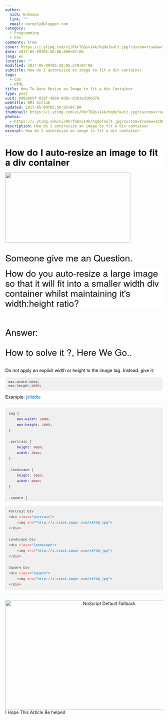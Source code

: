 ```yaml
---
author:
  nick: Unknown
  link: ""
  email: noreply@blogger.com
category:
  - Programming
  - CSS
comments: true
cover: https://i.ytimg.com/vi/RkrTGQsv14k/hqdefault.jpg?custom=true&w=320&h=180&stc=true&jpg444=true&jpgq=90&sp=68&sigh=eCvhWuyCHTD0lyZ0Dhi-6XTOs0c
date: 2017-05-09T05:58:00.000+07:00
lang: en
location: ""
modified: 2017-05-09T05:58:05.279+07:00
subtitle: How do I autoresize an image to fit a div container
tags:
  - CSS
  - HTML
title: How To Auto Resize an Image to fit a div Container
type: post
uuid: 0d0a8b9f-018f-4888-8d6c-0283ad106d79
webtitle: WMI Gitlab
updated: 2017-05-09T05:58:05+07:00
thumbnail: https://i.ytimg.com/vi/RkrTGQsv14k/hqdefault.jpg?custom=true&w=320&h=180&stc=true&jpg444=true&jpgq=90&sp=68&sigh=eCvhWuyCHTD0lyZ0Dhi-6XTOs0c
photos:
  - https://i.ytimg.com/vi/RkrTGQsv14k/hqdefault.jpg?custom=true&w=320&h=180&stc=true&jpg444=true&jpgq=90&sp=68&sigh=eCvhWuyCHTD0lyZ0Dhi-6XTOs0c
description: How do I autoresize an image to fit a div container
excerpt: How do I autoresize an image to fit a div container
---
```


<h2 style="background-color: white; border: 0px; box-sizing: border-box; font-stretch: inherit; margin-bottom: 0.8em; padding: 0px; vertical-align: baseline;"><span style="color: #0c0d0e; font-family: &quot;helvetica neue&quot; , &quot;helvetica&quot; , &quot;arial&quot; , sans-serif;"><span style="font-size: 29.1355895996094px; line-height: 32.0779647827148px;">How do I auto-resize an image to fit a div container</span></span></h2><div><span style="color: #0c0d0e; font-family: &quot;helvetica neue&quot; , &quot;helvetica&quot; , &quot;arial&quot; , sans-serif;"><span style="font-size: 29.1355895996094px; line-height: 32.0779647827148px;"><img height="225" src="https://i.ytimg.com/vi/RkrTGQsv14k/hqdefault.jpg?custom=true&amp;w=320&amp;h=180&amp;stc=true&amp;jpg444=true&amp;jpgq=90&amp;sp=68&amp;sigh=eCvhWuyCHTD0lyZ0Dhi-6XTOs0c" width="400"></span></span></div><div><span style="color: #0c0d0e; font-family: &quot;helvetica neue&quot; , &quot;helvetica&quot; , &quot;arial&quot; , sans-serif;"><span style="font-size: 29.1355895996094px; line-height: 32.0779647827148px;"><br></span></span></div><div> <span style="color: #0c0d0e; font-family: &quot;helvetica neue&quot; , &quot;helvetica&quot; , &quot;arial&quot; , sans-serif;"><span style="font-size: 29.1355895996094px; line-height: 32.0779647827148px;">Someone give me an Question.</span></span></div><div><a href="https://www.blogger.com/blogger.g?blogID=2771056599229295027" imageanchor="1" style="clear: left; float: left; margin-bottom: 1em; margin-right: 1em;" rel="noopener noreferer nofollow"></a><br></div><div><div style="background-color: white; border: 0px; box-sizing: border-box; font-family: 'Helvetica Neue', Helvetica, Arial, sans-serif; font-size: 15px; font-stretch: inherit; line-height: 18px; margin-bottom: 0.8em; padding: 0px; vertical-align: baseline;"><span style="color: #0c0d0e; font-family: &quot;helvetica neue&quot; , &quot;helvetica&quot; , &quot;arial&quot; , sans-serif;"><span style="font-size: 29.1355895996094px; line-height: 32.0779647827148px;">How do you auto-resize a large image so that it will fit into a smaller width div container whilst maintaining it's width:height ratio?</span></span></div><span style="color: #0c0d0e; font-family: &quot;helvetica neue&quot; , &quot;helvetica&quot; , &quot;arial&quot; , sans-serif;"><span style="font-size: 29.1355895996094px; line-height: 32.0779647827148px;"> </span></span><br><div><span style="color: #0c0d0e; font-family: &quot;helvetica neue&quot; , &quot;helvetica&quot; , &quot;arial&quot; , sans-serif;"><span style="font-size: 29.1355895996094px; line-height: 32.0779647827148px;"><br></span></span></div><div><span style="color: #0c0d0e; font-family: &quot;helvetica neue&quot; , &quot;helvetica&quot; , &quot;arial&quot; , sans-serif;"><span style="font-size: 29.1355895996094px; line-height: 32.0779647827148px;">Answer:</span></span></div><div><span style="color: #0c0d0e; font-family: &quot;helvetica neue&quot; , &quot;helvetica&quot; , &quot;arial&quot; , sans-serif;"><span style="font-size: 29.1355895996094px; line-height: 32.0779647827148px;"><br></span></span></div></div><div><span style="color: #0c0d0e; font-family: &quot;helvetica neue&quot; , &quot;helvetica&quot; , &quot;arial&quot; , sans-serif;"><span style="font-size: 29.1355895996094px; line-height: 32.0779647827148px;">How to solve it ?, Here We Go..</span></span></div><div><span style="color: #0c0d0e; font-family: &quot;helvetica neue&quot; , &quot;helvetica&quot; , &quot;arial&quot; , sans-serif;"><span style="font-size: 29.1355895996094px; line-height: 32.0779647827148px;"><br></span></span></div><div style="background-color: white; border: 0px; box-sizing: border-box; color: #0c0d0e; font-family: 'Helvetica Neue', Helvetica, Arial, sans-serif; font-size: 15px; font-stretch: inherit; line-height: 18px; margin-bottom: 0.8em; padding: 0px; vertical-align: baseline;">Do not apply an explicit width or height to the image tag. Instead, give it:</div><pre class="default prettyprint prettyprinted" style="background-color: #f0f0f0; border: 0px; box-sizing: border-box; color: #393318; font-family: Consolas, Menlo, Monaco, 'Lucida Console', 'Liberation Mono', 'DejaVu Sans Mono', 'Bitstream Vera Sans Mono', 'Courier New', monospace; font-size: 13px; font-stretch: inherit; line-height: inherit; margin-bottom: 0.8em; max-height: 300px; overflow: auto; padding: 10px; vertical-align: baseline; word-wrap: normal;"><code style="border: 0px; box-sizing: border-box; font-family: Consolas, Menlo, Monaco, 'Lucida Console', 'Liberation Mono', 'DejaVu Sans Mono', 'Bitstream Vera Sans Mono', 'Courier New', monospace; font-stretch: inherit; font-style: inherit; font-variant: inherit; font-weight: inherit; line-height: inherit; margin: 0px; max-height: 300px; overflow: auto; padding: 0px; vertical-align: baseline;"><span class="pln" style="border: 0px; box-sizing: border-box; color: #303336; font-family: inherit; font-size: inherit; font-stretch: inherit; font-style: inherit; font-variant: inherit; font-weight: inherit; line-height: inherit; margin: 0px; padding: 0px; vertical-align: baseline;">max</span><span class="pun" style="border: 0px; box-sizing: border-box; color: #303336; font-family: inherit; font-size: inherit; font-stretch: inherit; font-style: inherit; font-variant: inherit; font-weight: inherit; line-height: inherit; margin: 0px; padding: 0px; vertical-align: baseline;">-</span><span class="pln" style="border: 0px; box-sizing: border-box; color: #303336; font-family: inherit; font-size: inherit; font-stretch: inherit; font-style: inherit; font-variant: inherit; font-weight: inherit; line-height: inherit; margin: 0px; padding: 0px; vertical-align: baseline;">width</span><span class="pun" style="border: 0px; box-sizing: border-box; color: #303336; font-family: inherit; font-size: inherit; font-stretch: inherit; font-style: inherit; font-variant: inherit; font-weight: inherit; line-height: inherit; margin: 0px; padding: 0px; vertical-align: baseline;">:</span><span class="lit" style="border: 0px; box-sizing: border-box; color: #7d2727; font-family: inherit; font-size: inherit; font-stretch: inherit; font-style: inherit; font-variant: inherit; font-weight: inherit; line-height: inherit; margin: 0px; padding: 0px; vertical-align: baseline;">100</span><span class="pun" style="border: 0px; box-sizing: border-box; color: #303336; font-family: inherit; font-size: inherit; font-stretch: inherit; font-style: inherit; font-variant: inherit; font-weight: inherit; line-height: inherit; margin: 0px; padding: 0px; vertical-align: baseline;">%;</span><span class="pln" style="border: 0px; box-sizing: border-box; color: #303336; font-family: inherit; font-size: inherit; font-stretch: inherit; font-style: inherit; font-variant: inherit; font-weight: inherit; line-height: inherit; margin: 0px; padding: 0px; vertical-align: baseline;"><br>max</span><span class="pun" style="border: 0px; box-sizing: border-box; color: #303336; font-family: inherit; font-size: inherit; font-stretch: inherit; font-style: inherit; font-variant: inherit; font-weight: inherit; line-height: inherit; margin: 0px; padding: 0px; vertical-align: baseline;">-</span><span class="pln" style="border: 0px; box-sizing: border-box; color: #303336; font-family: inherit; font-size: inherit; font-stretch: inherit; font-style: inherit; font-variant: inherit; font-weight: inherit; line-height: inherit; margin: 0px; padding: 0px; vertical-align: baseline;">height</span><span class="pun" style="border: 0px; box-sizing: border-box; color: #303336; font-family: inherit; font-size: inherit; font-stretch: inherit; font-style: inherit; font-variant: inherit; font-weight: inherit; line-height: inherit; margin: 0px; padding: 0px; vertical-align: baseline;">:</span><span class="lit" style="border: 0px; box-sizing: border-box; color: #7d2727; font-family: inherit; font-size: inherit; font-stretch: inherit; font-style: inherit; font-variant: inherit; font-weight: inherit; line-height: inherit; margin: 0px; padding: 0px; vertical-align: baseline;">100</span><span class="pun" style="border: 0px; box-sizing: border-box; color: #303336; font-family: inherit; font-size: inherit; font-stretch: inherit; font-style: inherit; font-variant: inherit; font-weight: inherit; line-height: inherit; margin: 0px; padding: 0px; vertical-align: baseline;">%;</span></code></pre><div style="background-color: white; border: 0px; box-sizing: border-box; color: #0c0d0e; font-family: 'Helvetica Neue', Helvetica, Arial, sans-serif; font-size: 15px; font-stretch: inherit; line-height: 18px; margin-bottom: 0.8em; padding: 0px; vertical-align: baseline;">Example:&nbsp;<a href="http://jsfiddle.net/xwrvxser/1/" rel="noopener noreferer nofollow" style="box-sizing: border-box; color: #0077cc; margin-bottom: 0px; text-decoration: none;" target="_blank">jsfiddle</a></div><div style="background-color: white; border: 0px; box-sizing: border-box; color: #0c0d0e; font-family: 'Helvetica Neue', Helvetica, Arial, sans-serif; font-size: 15px; font-stretch: inherit; line-height: 18px; margin-bottom: 0.8em; padding: 0px; vertical-align: baseline;"></div><div class="snippet" data-babel="false" data-console="true" data-hide="false" data-lang="js" style="background-color: white; border: 0px; box-sizing: border-box; color: #0c0d0e; font-family: 'Helvetica Neue', Helvetica, Arial, sans-serif; font-size: 15px; font-stretch: inherit; line-height: 18px; margin: 0px; padding: 0px; vertical-align: baseline;"><div class="snippet-code" style="border: 1px solid rgb(228, 230, 232); box-sizing: border-box; font-family: inherit; font-size: inherit; font-stretch: inherit; font-style: inherit; font-variant: inherit; font-weight: inherit; line-height: inherit; margin: 0px; padding: 0px; vertical-align: baseline;"><pre class="snippet-code-css lang-css prettyprint prettyprinted" style="background-color: #f0f0f0; border: 0px; box-sizing: border-box; color: #393318; font-family: Consolas, Menlo, Monaco, 'Lucida Console', 'Liberation Mono', 'DejaVu Sans Mono', 'Bitstream Vera Sans Mono', 'Courier New', monospace; font-size: 13px; font-stretch: inherit; font-style: inherit; font-variant: inherit; font-weight: inherit; line-height: inherit; margin-bottom: 0.8em; max-height: 300px; overflow: auto; padding: 10px; vertical-align: baseline; word-wrap: normal;"><code style="border: 0px; box-sizing: border-box; font-family: Consolas, Menlo, Monaco, 'Lucida Console', 'Liberation Mono', 'DejaVu Sans Mono', 'Bitstream Vera Sans Mono', 'Courier New', monospace; font-stretch: inherit; font-style: inherit; font-variant: inherit; font-weight: inherit; line-height: inherit; margin: 0px; max-height: 300px; overflow: auto; padding: 0px; vertical-align: baseline;"><span class="pln" style="border: 0px; box-sizing: border-box; color: #303336; font-family: inherit; font-size: inherit; font-stretch: inherit; font-style: inherit; font-variant: inherit; font-weight: inherit; line-height: inherit; margin: 0px; padding: 0px; vertical-align: baseline;">img </span><span class="pun" style="border: 0px; box-sizing: border-box; color: #303336; font-family: inherit; font-size: inherit; font-stretch: inherit; font-style: inherit; font-variant: inherit; font-weight: inherit; line-height: inherit; margin: 0px; padding: 0px; vertical-align: baseline;">{</span><span class="pln" style="border: 0px; box-sizing: border-box; color: #303336; font-family: inherit; font-size: inherit; font-stretch: inherit; font-style: inherit; font-variant: inherit; font-weight: inherit; line-height: inherit; margin: 0px; padding: 0px; vertical-align: baseline;"><br>    </span><span class="kwd" style="border: 0px; box-sizing: border-box; color: #101094; font-family: inherit; font-size: inherit; font-stretch: inherit; font-style: inherit; font-variant: inherit; font-weight: inherit; line-height: inherit; margin: 0px; padding: 0px; vertical-align: baseline;">max-width</span><span class="pun" style="border: 0px; box-sizing: border-box; color: #303336; font-family: inherit; font-size: inherit; font-stretch: inherit; font-style: inherit; font-variant: inherit; font-weight: inherit; line-height: inherit; margin: 0px; padding: 0px; vertical-align: baseline;">:</span><span class="pln" style="border: 0px; box-sizing: border-box; color: #303336; font-family: inherit; font-size: inherit; font-stretch: inherit; font-style: inherit; font-variant: inherit; font-weight: inherit; line-height: inherit; margin: 0px; padding: 0px; vertical-align: baseline;"> </span><span class="lit" style="border: 0px; box-sizing: border-box; color: #7d2727; font-family: inherit; font-size: inherit; font-stretch: inherit; font-style: inherit; font-variant: inherit; font-weight: inherit; line-height: inherit; margin: 0px; padding: 0px; vertical-align: baseline;">100%</span><span class="pun" style="border: 0px; box-sizing: border-box; color: #303336; font-family: inherit; font-size: inherit; font-stretch: inherit; font-style: inherit; font-variant: inherit; font-weight: inherit; line-height: inherit; margin: 0px; padding: 0px; vertical-align: baseline;">;</span><span class="pln" style="border: 0px; box-sizing: border-box; color: #303336; font-family: inherit; font-size: inherit; font-stretch: inherit; font-style: inherit; font-variant: inherit; font-weight: inherit; line-height: inherit; margin: 0px; padding: 0px; vertical-align: baseline;"><br>    </span><span class="kwd" style="border: 0px; box-sizing: border-box; color: #101094; font-family: inherit; font-size: inherit; font-stretch: inherit; font-style: inherit; font-variant: inherit; font-weight: inherit; line-height: inherit; margin: 0px; padding: 0px; vertical-align: baseline;">max-height</span><span class="pun" style="border: 0px; box-sizing: border-box; color: #303336; font-family: inherit; font-size: inherit; font-stretch: inherit; font-style: inherit; font-variant: inherit; font-weight: inherit; line-height: inherit; margin: 0px; padding: 0px; vertical-align: baseline;">:</span><span class="pln" style="border: 0px; box-sizing: border-box; color: #303336; font-family: inherit; font-size: inherit; font-stretch: inherit; font-style: inherit; font-variant: inherit; font-weight: inherit; line-height: inherit; margin: 0px; padding: 0px; vertical-align: baseline;"> </span><span class="lit" style="border: 0px; box-sizing: border-box; color: #7d2727; font-family: inherit; font-size: inherit; font-stretch: inherit; font-style: inherit; font-variant: inherit; font-weight: inherit; line-height: inherit; margin: 0px; padding: 0px; vertical-align: baseline;">100%</span><span class="pun" style="border: 0px; box-sizing: border-box; color: #303336; font-family: inherit; font-size: inherit; font-stretch: inherit; font-style: inherit; font-variant: inherit; font-weight: inherit; line-height: inherit; margin: 0px; padding: 0px; vertical-align: baseline;">;</span><span class="pln" style="border: 0px; box-sizing: border-box; color: #303336; font-family: inherit; font-size: inherit; font-stretch: inherit; font-style: inherit; font-variant: inherit; font-weight: inherit; line-height: inherit; margin: 0px; padding: 0px; vertical-align: baseline;"><br></span><span class="pun" style="border: 0px; box-sizing: border-box; color: #303336; font-family: inherit; font-size: inherit; font-stretch: inherit; font-style: inherit; font-variant: inherit; font-weight: inherit; line-height: inherit; margin: 0px; padding: 0px; vertical-align: baseline;">}</span><span class="pln" style="border: 0px; box-sizing: border-box; color: #303336; font-family: inherit; font-size: inherit; font-stretch: inherit; font-style: inherit; font-variant: inherit; font-weight: inherit; line-height: inherit; margin: 0px; padding: 0px; vertical-align: baseline;"><br><br></span><span class="pun" style="border: 0px; box-sizing: border-box; color: #303336; font-family: inherit; font-size: inherit; font-stretch: inherit; font-style: inherit; font-variant: inherit; font-weight: inherit; line-height: inherit; margin: 0px; padding: 0px; vertical-align: baseline;">.</span><span class="pln" style="border: 0px; box-sizing: border-box; color: #303336; font-family: inherit; font-size: inherit; font-stretch: inherit; font-style: inherit; font-variant: inherit; font-weight: inherit; line-height: inherit; margin: 0px; padding: 0px; vertical-align: baseline;">portrait </span><span class="pun" style="border: 0px; box-sizing: border-box; color: #303336; font-family: inherit; font-size: inherit; font-stretch: inherit; font-style: inherit; font-variant: inherit; font-weight: inherit; line-height: inherit; margin: 0px; padding: 0px; vertical-align: baseline;">{</span><span class="pln" style="border: 0px; box-sizing: border-box; color: #303336; font-family: inherit; font-size: inherit; font-stretch: inherit; font-style: inherit; font-variant: inherit; font-weight: inherit; line-height: inherit; margin: 0px; padding: 0px; vertical-align: baseline;"><br>    </span><span class="kwd" style="border: 0px; box-sizing: border-box; color: #101094; font-family: inherit; font-size: inherit; font-stretch: inherit; font-style: inherit; font-variant: inherit; font-weight: inherit; line-height: inherit; margin: 0px; padding: 0px; vertical-align: baseline;">height</span><span class="pun" style="border: 0px; box-sizing: border-box; color: #303336; font-family: inherit; font-size: inherit; font-stretch: inherit; font-style: inherit; font-variant: inherit; font-weight: inherit; line-height: inherit; margin: 0px; padding: 0px; vertical-align: baseline;">:</span><span class="pln" style="border: 0px; box-sizing: border-box; color: #303336; font-family: inherit; font-size: inherit; font-stretch: inherit; font-style: inherit; font-variant: inherit; font-weight: inherit; line-height: inherit; margin: 0px; padding: 0px; vertical-align: baseline;"> </span><span class="lit" style="border: 0px; box-sizing: border-box; color: #7d2727; font-family: inherit; font-size: inherit; font-stretch: inherit; font-style: inherit; font-variant: inherit; font-weight: inherit; line-height: inherit; margin: 0px; padding: 0px; vertical-align: baseline;">80px</span><span class="pun" style="border: 0px; box-sizing: border-box; color: #303336; font-family: inherit; font-size: inherit; font-stretch: inherit; font-style: inherit; font-variant: inherit; font-weight: inherit; line-height: inherit; margin: 0px; padding: 0px; vertical-align: baseline;">;</span><span class="pln" style="border: 0px; box-sizing: border-box; color: #303336; font-family: inherit; font-size: inherit; font-stretch: inherit; font-style: inherit; font-variant: inherit; font-weight: inherit; line-height: inherit; margin: 0px; padding: 0px; vertical-align: baseline;"><br>    </span><span class="kwd" style="border: 0px; box-sizing: border-box; color: #101094; font-family: inherit; font-size: inherit; font-stretch: inherit; font-style: inherit; font-variant: inherit; font-weight: inherit; line-height: inherit; margin: 0px; padding: 0px; vertical-align: baseline;">width</span><span class="pun" style="border: 0px; box-sizing: border-box; color: #303336; font-family: inherit; font-size: inherit; font-stretch: inherit; font-style: inherit; font-variant: inherit; font-weight: inherit; line-height: inherit; margin: 0px; padding: 0px; vertical-align: baseline;">:</span><span class="pln" style="border: 0px; box-sizing: border-box; color: #303336; font-family: inherit; font-size: inherit; font-stretch: inherit; font-style: inherit; font-variant: inherit; font-weight: inherit; line-height: inherit; margin: 0px; padding: 0px; vertical-align: baseline;"> </span><span class="lit" style="border: 0px; box-sizing: border-box; color: #7d2727; font-family: inherit; font-size: inherit; font-stretch: inherit; font-style: inherit; font-variant: inherit; font-weight: inherit; line-height: inherit; margin: 0px; padding: 0px; vertical-align: baseline;">30px</span><span class="pun" style="border: 0px; box-sizing: border-box; color: #303336; font-family: inherit; font-size: inherit; font-stretch: inherit; font-style: inherit; font-variant: inherit; font-weight: inherit; line-height: inherit; margin: 0px; padding: 0px; vertical-align: baseline;">;</span><span class="pln" style="border: 0px; box-sizing: border-box; color: #303336; font-family: inherit; font-size: inherit; font-stretch: inherit; font-style: inherit; font-variant: inherit; font-weight: inherit; line-height: inherit; margin: 0px; padding: 0px; vertical-align: baseline;"><br></span><span class="pun" style="border: 0px; box-sizing: border-box; color: #303336; font-family: inherit; font-size: inherit; font-stretch: inherit; font-style: inherit; font-variant: inherit; font-weight: inherit; line-height: inherit; margin: 0px; padding: 0px; vertical-align: baseline;">}</span><span class="pln" style="border: 0px; box-sizing: border-box; color: #303336; font-family: inherit; font-size: inherit; font-stretch: inherit; font-style: inherit; font-variant: inherit; font-weight: inherit; line-height: inherit; margin: 0px; padding: 0px; vertical-align: baseline;"><br><br></span><span class="pun" style="border: 0px; box-sizing: border-box; color: #303336; font-family: inherit; font-size: inherit; font-stretch: inherit; font-style: inherit; font-variant: inherit; font-weight: inherit; line-height: inherit; margin: 0px; padding: 0px; vertical-align: baseline;">.</span><span class="pln" style="border: 0px; box-sizing: border-box; color: #303336; font-family: inherit; font-size: inherit; font-stretch: inherit; font-style: inherit; font-variant: inherit; font-weight: inherit; line-height: inherit; margin: 0px; padding: 0px; vertical-align: baseline;">landscape </span><span class="pun" style="border: 0px; box-sizing: border-box; color: #303336; font-family: inherit; font-size: inherit; font-stretch: inherit; font-style: inherit; font-variant: inherit; font-weight: inherit; line-height: inherit; margin: 0px; padding: 0px; vertical-align: baseline;">{</span><span class="pln" style="border: 0px; box-sizing: border-box; color: #303336; font-family: inherit; font-size: inherit; font-stretch: inherit; font-style: inherit; font-variant: inherit; font-weight: inherit; line-height: inherit; margin: 0px; padding: 0px; vertical-align: baseline;"><br>    </span><span class="kwd" style="border: 0px; box-sizing: border-box; color: #101094; font-family: inherit; font-size: inherit; font-stretch: inherit; font-style: inherit; font-variant: inherit; font-weight: inherit; line-height: inherit; margin: 0px; padding: 0px; vertical-align: baseline;">height</span><span class="pun" style="border: 0px; box-sizing: border-box; color: #303336; font-family: inherit; font-size: inherit; font-stretch: inherit; font-style: inherit; font-variant: inherit; font-weight: inherit; line-height: inherit; margin: 0px; padding: 0px; vertical-align: baseline;">:</span><span class="pln" style="border: 0px; box-sizing: border-box; color: #303336; font-family: inherit; font-size: inherit; font-stretch: inherit; font-style: inherit; font-variant: inherit; font-weight: inherit; line-height: inherit; margin: 0px; padding: 0px; vertical-align: baseline;"> </span><span class="lit" style="border: 0px; box-sizing: border-box; color: #7d2727; font-family: inherit; font-size: inherit; font-stretch: inherit; font-style: inherit; font-variant: inherit; font-weight: inherit; line-height: inherit; margin: 0px; padding: 0px; vertical-align: baseline;">30px</span><span class="pun" style="border: 0px; box-sizing: border-box; color: #303336; font-family: inherit; font-size: inherit; font-stretch: inherit; font-style: inherit; font-variant: inherit; font-weight: inherit; line-height: inherit; margin: 0px; padding: 0px; vertical-align: baseline;">;</span><span class="pln" style="border: 0px; box-sizing: border-box; color: #303336; font-family: inherit; font-size: inherit; font-stretch: inherit; font-style: inherit; font-variant: inherit; font-weight: inherit; line-height: inherit; margin: 0px; padding: 0px; vertical-align: baseline;"><br>    </span><span class="kwd" style="border: 0px; box-sizing: border-box; color: #101094; font-family: inherit; font-size: inherit; font-stretch: inherit; font-style: inherit; font-variant: inherit; font-weight: inherit; line-height: inherit; margin: 0px; padding: 0px; vertical-align: baseline;">width</span><span class="pun" style="border: 0px; box-sizing: border-box; color: #303336; font-family: inherit; font-size: inherit; font-stretch: inherit; font-style: inherit; font-variant: inherit; font-weight: inherit; line-height: inherit; margin: 0px; padding: 0px; vertical-align: baseline;">:</span><span class="pln" style="border: 0px; box-sizing: border-box; color: #303336; font-family: inherit; font-size: inherit; font-stretch: inherit; font-style: inherit; font-variant: inherit; font-weight: inherit; line-height: inherit; margin: 0px; padding: 0px; vertical-align: baseline;"> </span><span class="lit" style="border: 0px; box-sizing: border-box; color: #7d2727; font-family: inherit; font-size: inherit; font-stretch: inherit; font-style: inherit; font-variant: inherit; font-weight: inherit; line-height: inherit; margin: 0px; padding: 0px; vertical-align: baseline;">80px</span><span class="pun" style="border: 0px; box-sizing: border-box; color: #303336; font-family: inherit; font-size: inherit; font-stretch: inherit; font-style: inherit; font-variant: inherit; font-weight: inherit; line-height: inherit; margin: 0px; padding: 0px; vertical-align: baseline;">;</span><span class="pln" style="border: 0px; box-sizing: border-box; color: #303336; font-family: inherit; font-size: inherit; font-stretch: inherit; font-style: inherit; font-variant: inherit; font-weight: inherit; line-height: inherit; margin: 0px; padding: 0px; vertical-align: baseline;"><br></span><span class="pun" style="border: 0px; box-sizing: border-box; color: #303336; font-family: inherit; font-size: inherit; font-stretch: inherit; font-style: inherit; font-variant: inherit; font-weight: inherit; line-height: inherit; margin: 0px; padding: 0px; vertical-align: baseline;">}</span><span class="pln" style="border: 0px; box-sizing: border-box; color: #303336; font-family: inherit; font-size: inherit; font-stretch: inherit; font-style: inherit; font-variant: inherit; font-weight: inherit; line-height: inherit; margin: 0px; padding: 0px; vertical-align: baseline;"><br><br></span><span class="pun" style="border: 0px; box-sizing: border-box; color: #303336; font-family: inherit; font-size: inherit; font-stretch: inherit; font-style: inherit; font-variant: inherit; font-weight: inherit; line-height: inherit; margin: 0px; padding: 0px; vertical-align: baseline;">.</span><span class="pln" style="border: 0px; box-sizing: border-box; color: #303336; font-family: inherit; font-size: inherit; font-stretch: inherit; font-style: inherit; font-variant: inherit; font-weight: inherit; line-height: inherit; margin: 0px; padding: 0px; vertical-align: baseline;">square </span><span class="pun" style="border: 0px; box-sizing: border-box; color: #303336; font-family: inherit; font-size: inherit; font-stretch: inherit; font-style: inherit; font-variant: inherit; font-weight: inherit; line-height: inherit; margin: 0px; padding: 0px; vertical-align: baseline;">{</span><span class="pln" style="border: 0px; box-sizing: border-box; color: #303336; font-family: inherit; font-size: inherit; font-stretch: inherit; font-style: inherit; font-variant: inherit; font-weight: inherit; line-height: inherit; margin: 0px; padding: 0px; vertical-align: baseline;"><br>    </span><span class="kwd" style="border: 0px; box-sizing: border-box; color: #101094; font-family: inherit; font-size: inherit; font-stretch: inherit; font-style: inherit; font-variant: inherit; font-weight: inherit; line-height: inherit; margin: 0px; padding: 0px; vertical-align: baseline;">height</span><span class="pun" style="border: 0px; box-sizing: border-box; color: #303336; font-family: inherit; font-size: inherit; font-stretch: inherit; font-style: inherit; font-variant: inherit; font-weight: inherit; line-height: inherit; margin: 0px; padding: 0px; vertical-align: baseline;">:</span><span class="pln" style="border: 0px; box-sizing: border-box; color: #303336; font-family: inherit; font-size: inherit; font-stretch: inherit; font-style: inherit; font-variant: inherit; font-weight: inherit; line-height: inherit; margin: 0px; padding: 0px; vertical-align: baseline;"> </span><span class="lit" style="border: 0px; box-sizing: border-box; color: #7d2727; font-family: inherit; font-size: inherit; font-stretch: inherit; font-style: inherit; font-variant: inherit; font-weight: inherit; line-height: inherit; margin: 0px; padding: 0px; vertical-align: baseline;">75px</span><span class="pun" style="border: 0px; box-sizing: border-box; color: #303336; font-family: inherit; font-size: inherit; font-stretch: inherit; font-style: inherit; font-variant: inherit; font-weight: inherit; line-height: inherit; margin: 0px; padding: 0px; vertical-align: baseline;">;</span><span class="pln" style="border: 0px; box-sizing: border-box; color: #303336; font-family: inherit; font-size: inherit; font-stretch: inherit; font-style: inherit; font-variant: inherit; font-weight: inherit; line-height: inherit; margin: 0px; padding: 0px; vertical-align: baseline;"><br>    </span><span class="kwd" style="border: 0px; box-sizing: border-box; color: #101094; font-family: inherit; font-size: inherit; font-stretch: inherit; font-style: inherit; font-variant: inherit; font-weight: inherit; line-height: inherit; margin: 0px; padding: 0px; vertical-align: baseline;">width</span><span class="pun" style="border: 0px; box-sizing: border-box; color: #303336; font-family: inherit; font-size: inherit; font-stretch: inherit; font-style: inherit; font-variant: inherit; font-weight: inherit; line-height: inherit; margin: 0px; padding: 0px; vertical-align: baseline;">:</span><span class="pln" style="border: 0px; box-sizing: border-box; color: #303336; font-family: inherit; font-size: inherit; font-stretch: inherit; font-style: inherit; font-variant: inherit; font-weight: inherit; line-height: inherit; margin: 0px; padding: 0px; vertical-align: baseline;"> </span><span class="lit" style="border: 0px; box-sizing: border-box; color: #7d2727; font-family: inherit; font-size: inherit; font-stretch: inherit; font-style: inherit; font-variant: inherit; font-weight: inherit; line-height: inherit; margin: 0px; padding: 0px; vertical-align: baseline;">75px</span><span class="pun" style="border: 0px; box-sizing: border-box; color: #303336; font-family: inherit; font-size: inherit; font-stretch: inherit; font-style: inherit; font-variant: inherit; font-weight: inherit; line-height: inherit; margin: 0px; padding: 0px; vertical-align: baseline;">;</span><span class="pln" style="border: 0px; box-sizing: border-box; color: #303336; font-family: inherit; font-size: inherit; font-stretch: inherit; font-style: inherit; font-variant: inherit; font-weight: inherit; line-height: inherit; margin: 0px; padding: 0px; vertical-align: baseline;"><br></span><span class="pun" style="border: 0px; box-sizing: border-box; color: #303336; font-family: inherit; font-size: inherit; font-stretch: inherit; font-style: inherit; font-variant: inherit; font-weight: inherit; line-height: inherit; margin: 0px; padding: 0px; vertical-align: baseline;">}</span></code></pre><pre class="snippet-code-html lang-html prettyprint prettyprinted" style="background-color: #f0f0f0; border: 0px; box-sizing: border-box; color: #393318; font-family: Consolas, Menlo, Monaco, 'Lucida Console', 'Liberation Mono', 'DejaVu Sans Mono', 'Bitstream Vera Sans Mono', 'Courier New', monospace; font-size: 13px; font-stretch: inherit; font-style: inherit; font-variant: inherit; font-weight: inherit; line-height: inherit; max-height: 300px; overflow: auto; padding: 10px; vertical-align: baseline; word-wrap: normal;"><code style="border: 0px; box-sizing: border-box; font-family: Consolas, Menlo, Monaco, 'Lucida Console', 'Liberation Mono', 'DejaVu Sans Mono', 'Bitstream Vera Sans Mono', 'Courier New', monospace; font-stretch: inherit; font-style: inherit; font-variant: inherit; font-weight: inherit; line-height: inherit; margin: 0px; max-height: 300px; overflow: auto; padding: 0px; vertical-align: baseline;"><span class="pln" style="border: 0px; box-sizing: border-box; color: #303336; font-family: inherit; font-size: inherit; font-stretch: inherit; font-style: inherit; font-variant: inherit; font-weight: inherit; line-height: inherit; margin: 0px; padding: 0px; vertical-align: baseline;">Portrait Div<br></span><span class="tag" style="border: 0px; box-sizing: border-box; color: #7d2727; font-family: inherit; font-size: inherit; font-stretch: inherit; font-style: inherit; font-variant: inherit; font-weight: inherit; line-height: inherit; margin: 0px; padding: 0px; vertical-align: baseline;">&lt;div</span><span class="pln" style="border: 0px; box-sizing: border-box; color: #303336; font-family: inherit; font-size: inherit; font-stretch: inherit; font-style: inherit; font-variant: inherit; font-weight: inherit; line-height: inherit; margin: 0px; padding: 0px; vertical-align: baseline;"> </span><span class="atn" style="border: 0px; box-sizing: border-box; color: #e64320; font-family: inherit; font-size: inherit; font-stretch: inherit; font-style: inherit; font-variant: inherit; font-weight: inherit; line-height: inherit; margin: 0px; padding: 0px; vertical-align: baseline;">class</span><span class="pun" style="border: 0px; box-sizing: border-box; color: #303336; font-family: inherit; font-size: inherit; font-stretch: inherit; font-style: inherit; font-variant: inherit; font-weight: inherit; line-height: inherit; margin: 0px; padding: 0px; vertical-align: baseline;">=</span><span class="atv" style="border: 0px; box-sizing: border-box; color: #0f74bd; font-family: inherit; font-size: inherit; font-stretch: inherit; font-style: inherit; font-variant: inherit; font-weight: inherit; line-height: inherit; margin: 0px; padding: 0px; vertical-align: baseline;">"portrait"</span><span class="tag" style="border: 0px; box-sizing: border-box; color: #7d2727; font-family: inherit; font-size: inherit; font-stretch: inherit; font-style: inherit; font-variant: inherit; font-weight: inherit; line-height: inherit; margin: 0px; padding: 0px; vertical-align: baseline;">&gt;</span><span class="pln" style="border: 0px; box-sizing: border-box; color: #303336; font-family: inherit; font-size: inherit; font-stretch: inherit; font-style: inherit; font-variant: inherit; font-weight: inherit; line-height: inherit; margin: 0px; padding: 0px; vertical-align: baseline;"><br>    </span><span class="tag" style="border: 0px; box-sizing: border-box; color: #7d2727; font-family: inherit; font-size: inherit; font-stretch: inherit; font-style: inherit; font-variant: inherit; font-weight: inherit; line-height: inherit; margin: 0px; padding: 0px; vertical-align: baseline;">&lt;img</span><span class="pln" style="border: 0px; box-sizing: border-box; color: #303336; font-family: inherit; font-size: inherit; font-stretch: inherit; font-style: inherit; font-variant: inherit; font-weight: inherit; line-height: inherit; margin: 0px; padding: 0px; vertical-align: baseline;"> </span><span class="atn" style="border: 0px; box-sizing: border-box; color: #e64320; font-family: inherit; font-size: inherit; font-stretch: inherit; font-style: inherit; font-variant: inherit; font-weight: inherit; line-height: inherit; margin: 0px; padding: 0px; vertical-align: baseline;">src</span><span class="pun" style="border: 0px; box-sizing: border-box; color: #303336; font-family: inherit; font-size: inherit; font-stretch: inherit; font-style: inherit; font-variant: inherit; font-weight: inherit; line-height: inherit; margin: 0px; padding: 0px; vertical-align: baseline;">=</span><span class="atv" style="border: 0px; box-sizing: border-box; color: #0f74bd; font-family: inherit; font-size: inherit; font-stretch: inherit; font-style: inherit; font-variant: inherit; font-weight: inherit; line-height: inherit; margin: 0px; padding: 0px; vertical-align: baseline;">"http://i.stack.imgur.com/xkF9Q.jpg"</span><span class="tag" style="border: 0px; box-sizing: border-box; color: #7d2727; font-family: inherit; font-size: inherit; font-stretch: inherit; font-style: inherit; font-variant: inherit; font-weight: inherit; line-height: inherit; margin: 0px; padding: 0px; vertical-align: baseline;">&gt;</span><span class="pln" style="border: 0px; box-sizing: border-box; color: #303336; font-family: inherit; font-size: inherit; font-stretch: inherit; font-style: inherit; font-variant: inherit; font-weight: inherit; line-height: inherit; margin: 0px; padding: 0px; vertical-align: baseline;"><br></span><span class="tag" style="border: 0px; box-sizing: border-box; color: #7d2727; font-family: inherit; font-size: inherit; font-stretch: inherit; font-style: inherit; font-variant: inherit; font-weight: inherit; line-height: inherit; margin: 0px; padding: 0px; vertical-align: baseline;">&lt;/div&gt;</span><span class="pln" style="border: 0px; box-sizing: border-box; color: #303336; font-family: inherit; font-size: inherit; font-stretch: inherit; font-style: inherit; font-variant: inherit; font-weight: inherit; line-height: inherit; margin: 0px; padding: 0px; vertical-align: baseline;"><br><br>Landscape Div<br></span><span class="tag" style="border: 0px; box-sizing: border-box; color: #7d2727; font-family: inherit; font-size: inherit; font-stretch: inherit; font-style: inherit; font-variant: inherit; font-weight: inherit; line-height: inherit; margin: 0px; padding: 0px; vertical-align: baseline;">&lt;div</span><span class="pln" style="border: 0px; box-sizing: border-box; color: #303336; font-family: inherit; font-size: inherit; font-stretch: inherit; font-style: inherit; font-variant: inherit; font-weight: inherit; line-height: inherit; margin: 0px; padding: 0px; vertical-align: baseline;"> </span><span class="atn" style="border: 0px; box-sizing: border-box; color: #e64320; font-family: inherit; font-size: inherit; font-stretch: inherit; font-style: inherit; font-variant: inherit; font-weight: inherit; line-height: inherit; margin: 0px; padding: 0px; vertical-align: baseline;">class</span><span class="pun" style="border: 0px; box-sizing: border-box; color: #303336; font-family: inherit; font-size: inherit; font-stretch: inherit; font-style: inherit; font-variant: inherit; font-weight: inherit; line-height: inherit; margin: 0px; padding: 0px; vertical-align: baseline;">=</span><span class="atv" style="border: 0px; box-sizing: border-box; color: #0f74bd; font-family: inherit; font-size: inherit; font-stretch: inherit; font-style: inherit; font-variant: inherit; font-weight: inherit; line-height: inherit; margin: 0px; padding: 0px; vertical-align: baseline;">"landscape"</span><span class="tag" style="border: 0px; box-sizing: border-box; color: #7d2727; font-family: inherit; font-size: inherit; font-stretch: inherit; font-style: inherit; font-variant: inherit; font-weight: inherit; line-height: inherit; margin: 0px; padding: 0px; vertical-align: baseline;">&gt;</span><span class="pln" style="border: 0px; box-sizing: border-box; color: #303336; font-family: inherit; font-size: inherit; font-stretch: inherit; font-style: inherit; font-variant: inherit; font-weight: inherit; line-height: inherit; margin: 0px; padding: 0px; vertical-align: baseline;"><br>    </span><span class="tag" style="border: 0px; box-sizing: border-box; color: #7d2727; font-family: inherit; font-size: inherit; font-stretch: inherit; font-style: inherit; font-variant: inherit; font-weight: inherit; line-height: inherit; margin: 0px; padding: 0px; vertical-align: baseline;">&lt;img</span><span class="pln" style="border: 0px; box-sizing: border-box; color: #303336; font-family: inherit; font-size: inherit; font-stretch: inherit; font-style: inherit; font-variant: inherit; font-weight: inherit; line-height: inherit; margin: 0px; padding: 0px; vertical-align: baseline;"> </span><span class="atn" style="border: 0px; box-sizing: border-box; color: #e64320; font-family: inherit; font-size: inherit; font-stretch: inherit; font-style: inherit; font-variant: inherit; font-weight: inherit; line-height: inherit; margin: 0px; padding: 0px; vertical-align: baseline;">src</span><span class="pun" style="border: 0px; box-sizing: border-box; color: #303336; font-family: inherit; font-size: inherit; font-stretch: inherit; font-style: inherit; font-variant: inherit; font-weight: inherit; line-height: inherit; margin: 0px; padding: 0px; vertical-align: baseline;">=</span><span class="atv" style="border: 0px; box-sizing: border-box; color: #0f74bd; font-family: inherit; font-size: inherit; font-stretch: inherit; font-style: inherit; font-variant: inherit; font-weight: inherit; line-height: inherit; margin: 0px; padding: 0px; vertical-align: baseline;">"http://i.stack.imgur.com/xkF9Q.jpg"</span><span class="tag" style="border: 0px; box-sizing: border-box; color: #7d2727; font-family: inherit; font-size: inherit; font-stretch: inherit; font-style: inherit; font-variant: inherit; font-weight: inherit; line-height: inherit; margin: 0px; padding: 0px; vertical-align: baseline;">&gt;</span><span class="pln" style="border: 0px; box-sizing: border-box; color: #303336; font-family: inherit; font-size: inherit; font-stretch: inherit; font-style: inherit; font-variant: inherit; font-weight: inherit; line-height: inherit; margin: 0px; padding: 0px; vertical-align: baseline;"><br></span><span class="tag" style="border: 0px; box-sizing: border-box; color: #7d2727; font-family: inherit; font-size: inherit; font-stretch: inherit; font-style: inherit; font-variant: inherit; font-weight: inherit; line-height: inherit; margin: 0px; padding: 0px; vertical-align: baseline;">&lt;/div&gt;</span><span class="pln" style="border: 0px; box-sizing: border-box; color: #303336; font-family: inherit; font-size: inherit; font-stretch: inherit; font-style: inherit; font-variant: inherit; font-weight: inherit; line-height: inherit; margin: 0px; padding: 0px; vertical-align: baseline;"><br><br>Square Div<br></span><span class="tag" style="border: 0px; box-sizing: border-box; color: #7d2727; font-family: inherit; font-size: inherit; font-stretch: inherit; font-style: inherit; font-variant: inherit; font-weight: inherit; line-height: inherit; margin: 0px; padding: 0px; vertical-align: baseline;">&lt;div</span><span class="pln" style="border: 0px; box-sizing: border-box; color: #303336; font-family: inherit; font-size: inherit; font-stretch: inherit; font-style: inherit; font-variant: inherit; font-weight: inherit; line-height: inherit; margin: 0px; padding: 0px; vertical-align: baseline;"> </span><span class="atn" style="border: 0px; box-sizing: border-box; color: #e64320; font-family: inherit; font-size: inherit; font-stretch: inherit; font-style: inherit; font-variant: inherit; font-weight: inherit; line-height: inherit; margin: 0px; padding: 0px; vertical-align: baseline;">class</span><span class="pun" style="border: 0px; box-sizing: border-box; color: #303336; font-family: inherit; font-size: inherit; font-stretch: inherit; font-style: inherit; font-variant: inherit; font-weight: inherit; line-height: inherit; margin: 0px; padding: 0px; vertical-align: baseline;">=</span><span class="atv" style="border: 0px; box-sizing: border-box; color: #0f74bd; font-family: inherit; font-size: inherit; font-stretch: inherit; font-style: inherit; font-variant: inherit; font-weight: inherit; line-height: inherit; margin: 0px; padding: 0px; vertical-align: baseline;">"square"</span><span class="tag" style="border: 0px; box-sizing: border-box; color: #7d2727; font-family: inherit; font-size: inherit; font-stretch: inherit; font-style: inherit; font-variant: inherit; font-weight: inherit; line-height: inherit; margin: 0px; padding: 0px; vertical-align: baseline;">&gt;</span><span class="pln" style="border: 0px; box-sizing: border-box; color: #303336; font-family: inherit; font-size: inherit; font-stretch: inherit; font-style: inherit; font-variant: inherit; font-weight: inherit; line-height: inherit; margin: 0px; padding: 0px; vertical-align: baseline;"><br>    </span><span class="tag" style="border: 0px; box-sizing: border-box; color: #7d2727; font-family: inherit; font-size: inherit; font-stretch: inherit; font-style: inherit; font-variant: inherit; font-weight: inherit; line-height: inherit; margin: 0px; padding: 0px; vertical-align: baseline;">&lt;img</span><span class="pln" style="border: 0px; box-sizing: border-box; color: #303336; font-family: inherit; font-size: inherit; font-stretch: inherit; font-style: inherit; font-variant: inherit; font-weight: inherit; line-height: inherit; margin: 0px; padding: 0px; vertical-align: baseline;"> </span><span class="atn" style="border: 0px; box-sizing: border-box; color: #e64320; font-family: inherit; font-size: inherit; font-stretch: inherit; font-style: inherit; font-variant: inherit; font-weight: inherit; line-height: inherit; margin: 0px; padding: 0px; vertical-align: baseline;">src</span><span class="pun" style="border: 0px; box-sizing: border-box; color: #303336; font-family: inherit; font-size: inherit; font-stretch: inherit; font-style: inherit; font-variant: inherit; font-weight: inherit; line-height: inherit; margin: 0px; padding: 0px; vertical-align: baseline;">=</span><span class="atv" style="border: 0px; box-sizing: border-box; color: #0f74bd; font-family: inherit; font-size: inherit; font-stretch: inherit; font-style: inherit; font-variant: inherit; font-weight: inherit; line-height: inherit; margin: 0px; padding: 0px; vertical-align: baseline;">"http://i.stack.imgur.com/xkF9Q.jpg"</span><span class="tag" style="border: 0px; box-sizing: border-box; color: #7d2727; font-family: inherit; font-size: inherit; font-stretch: inherit; font-style: inherit; font-variant: inherit; font-weight: inherit; line-height: inherit; margin: 0px; padding: 0px; vertical-align: baseline;">&gt;</span><span class="pln" style="border: 0px; box-sizing: border-box; color: #303336; font-family: inherit; font-size: inherit; font-stretch: inherit; font-style: inherit; font-variant: inherit; font-weight: inherit; line-height: inherit; margin: 0px; padding: 0px; vertical-align: baseline;"><br></span><span class="tag" style="border: 0px; box-sizing: border-box; color: #7d2727; font-family: inherit; font-size: inherit; font-stretch: inherit; font-style: inherit; font-variant: inherit; font-weight: inherit; line-height: inherit; margin: 0px; padding: 0px; vertical-align: baseline;">&lt;/div&gt;</span></code></pre></div></div><style amp-custom="">.thumb-post{text-align:center;margin:0;padding:0;width:100%} .thumb-post amp-img{width:100%;max-width:100%;height:auto;min-height:450px;max-height:600px;margin:0} </style>  <br><div class="thumb-post"><noscript><img src="https://scontent.fsub2-1.fna.fbcdn.net/v/t1.0-9/fr/cp0/e15/q65/17796846_1773189839677671_6977008867135609966_n.png.jpg?efg=eyJpIjoidCJ9&amp;oh=292c21d1c58e8e185a8d6c63dec60c5a&amp;oe=5957C4B8" width="650" height="350" alt="NoScript Default Fallback" title="default fallback"></noscript> </div>I Hope This Article Be helped